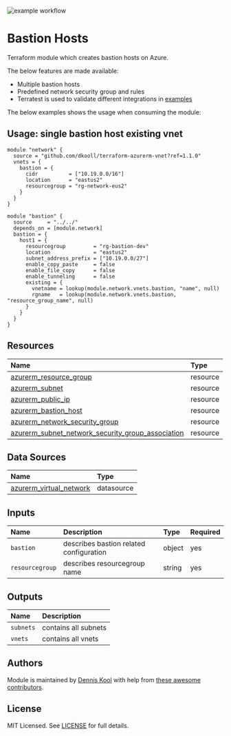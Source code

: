 ![example workflow](https://github.com/dkooll/terraform-azurerm-bastion/actions/workflows/validate.yml/badge.svg)

# Bastion Hosts

Terraform module which creates bastion hosts on Azure.

The below features are made available:

- Multiple bastion hosts
- Predefined network security group and rules
- Terratest is used to validate different integrations in [examples](examples)

The below examples shows the usage when consuming the module:

## Usage: single bastion host existing vnet

```hcl
module "network" {
  source = "github.com/dkooll/terraform-azurerm-vnet?ref=1.1.0"
  vnets = {
    bastion = {
      cidr          = ["10.19.0.0/16"]
      location      = "eastus2"
      resourcegroup = "rg-network-eus2"
    }
  }
}

module "bastion" {
  source     = "../../"
  depends_on = [module.network]
  bastion = {
    host1 = {
      resourcegroup         = "rg-bastion-dev"
      location              = "eastus2"
      subnet_address_prefix = ["10.19.0.0/27"]
      enable_copy_paste     = false
      enable_file_copy      = false
      enable_tunneling      = false
      existing = {
        vnetname = lookup(module.network.vnets.bastion, "name", null)
        rgname   = lookup(module.network.vnets.bastion, "resource_group_name", null)
      }
    }
  }
}
```

## Resources

| Name | Type |
| :-- | :-- |
| [azurerm_resource_group](https://registry.terraform.io/providers/hashicorp/azurerm/latest/docs/resources/resource_group) | resource |
| [azurerm_subnet](https://registry.terraform.io/providers/hashicorp/azurerm/latest/docs/resources/subnet) | resource |
| [azurerm_public_ip](https://registry.terraform.io/providers/hashicorp/azurerm/latest/docs/resources/public_ip) | resource |
| [azurerm_bastion_host](https://registry.terraform.io/providers/hashicorp/azurerm/latest/docs/resources/bastion_host) | resource |
| [azurerm_network_security_group](https://registry.terraform.io/providers/hashicorp/azurerm/latest/docs/resources/network_security_group) | resource |
| [azurerm_subnet_network_security_group_association](https://registry.terraform.io/providers/hashicorp/azurerm/latest/docs/resources/subnet_network_security_group_association) | resource |

## Data Sources

| Name | Type |
| :-- | :-- |
| [azurerm_virtual_network](https://registry.terraform.io/providers/hashicorp/azurerm/latest/docs/data-sources/virtual_network) | datasource |

## Inputs

| Name | Description | Type | Required |
| :-- | :-- | :-- | :-- |
| `bastion` | describes bastion related configuration | object | yes |
| `resourcegroup` | describes resourcegroup name | string | yes |

## Outputs

| Name | Description |
| :-- | :-- |
| `subnets` | contains all subnets |
| `vnets` | contains all vnets |

## Authors

Module is maintained by [Dennis Kool](https://github.com/dkooll) with help from [these awesome contributors](https://github.com/dkooll/terraform-azurerm-bastion/graphs/contributors).

## License

MIT Licensed. See [LICENSE](https://github.com/dkooll/terraform-azurerm-bastion/tree/master/LICENSE) for full details.